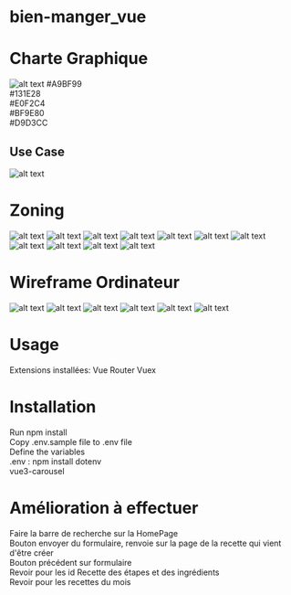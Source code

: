 # bien-manger_vue

# Charte Graphique 
![alt text](./public/img/colors.png)
#A9BF99  
#131E28  
#E0F2C4  
#BF9E80  
#D9D3CC  
 
## Use Case
![alt text](./public/img/Use-Case_Bien-Manger-Vue.png)

# Zoning

![alt text](./public/img/Zoning/accueil.png)
![alt text](./public/img/Zoning/accueil_phone.png)
![alt text](./public/img/Zoning/recherche_saison.png)
![alt text](./public/img/Zoning/recherche_saison_phone.png)
![alt text](./public/img/Zoning/recette.png)
![alt text](./public/img/Zoning/recette_phone.png)
![alt text](./public/img/Zoning/formulaire_ingredient.png)
![alt text](./public/img/Zoning/formulaire_ingredient_phone.png)
![alt text](./public/img/Zoning/formulaire_recette_plat_saison_img.png)
![alt text](./public/img/Zoning/formulaire_recette_plat_saison_img_phone.png)
![alt text](./public/img/Zoning/formulaire_etapes.png)

# Wireframe Ordinateur
![alt text](./public/img/Wireframe/Desktop%20-%20Accueil.png)
![alt text](./public/img/Wireframe/Desktop%20-%20Page%20Recherche%20Saison.png)
![alt text](./public/img/Wireframe/Desktop%20-%20Page%20Recette.png)
![alt text](./public/img/Wireframe/Desktop%20-%20Page%20Formulaire%20Creation_Modification%20(%20ingredient).png)
![alt text](./public/img/Wireframe/Desktop%20-%20Page%20Formulaire%20Creation_Modification%20(%20saison%2C%20img%2C%20type%20plat%20).png)
![alt text](./public/img/Wireframe/Desktop%20-%20Page%20Formulaire%20Creation_Modification%20(%C3%A9tape).png)


# Usage 

Extensions installées:
Vue Router
Vuex


# Installation
Run npm install  
Copy .env.sample file to .env file  
Define the variables  
.env : npm install dotenv  
vue3-carousel  

# Amélioration à effectuer
Faire la barre de recherche sur la HomePage  
Bouton envoyer du formulaire, renvoie sur la page de la recette qui vient d'être créer  
Bouton précédent sur formulaire  
Revoir pour les id Recette des étapes et des ingrédients  
Revoir pour les recettes du mois  